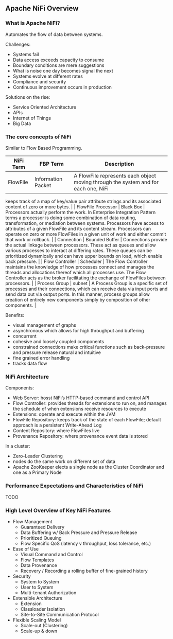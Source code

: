 ## Apache NiFi Overview

### What is Apache NiFi?

Automates the flow of data between systems.  

Challenges:
* Systems fail
* Data access exceeds capacity to consume
* Boundary conditions are mere suggestions
* What is noise one day becomes signal the next
* Systems evolve at different rates
* Compliance and security
* Continuous improvement occurs in production

Solutions on the rise:
* Service Oriented Architecture
* APIs
* Internet of Things
* Big Data

### The core concepts of NiFi

Similar to Flow Based Programming.  

| NiFi Term          | FBP Term           | Description                                                                                                                                                                                                                                                                                                                                                           |
|--------------------|--------------------|-----------------------------------------------------------------------------------------------------------------------------------------------------------------------------------------------------------------------------------------------------------------------------------------------------------------------------------------------------------------------|
| FlowFile           | Information Packet | A FlowFile represents each object moving through the system and for each one, NiFi
keeps track of a map of key/value pair attribute strings and its associated
content of zero or more bytes\.                                                                                                                                                                        |
| FlowFile Processor | Black Box          | Processors actually perform the work\.  In Enterprise Integration Pattern terms a processor is
doing some combination of data routing, transformation, or mediation between
systems\.  Processors have access to attributes of a given FlowFile and its
content stream\.  Processors can operate on zero or more FlowFiles in a given unit of work
and either commit that work or rollback\. |
| Connection         | Bounded Buffer     | Connections provide the actual linkage between processors\.  These act as queues
and allow various processes to interact at differing rates\.  These queues
can be prioritized dynamically and can have upper bounds on load, which enable
back pressure\.                                                                                                            |
| Flow Controller    | Scheduler          | The Flow Controller maintains the knowledge of how processes connect
and manages the threads and allocations thereof which all processes use\.  The
Flow Controller acts as the broker facilitating the exchange of FlowFiles
between processors\.                                                                                                                    |
| Process Group      | subnet             | A Process Group is a specific set of processes and their connections, which can
receive data via input ports and send data out via output ports\.  In
this manner, process groups allow creation of entirely new components simply by
composition of other components\.                                                                                               |

Benefits:
* visual management of graphs
* asynchronous which allows for high throughput and buffering
* concurrent
* cohesive and loosely coupled components
* constrained connections make critical functions such as back-pressure and pressure release natural and intuitive
* fine grained error handling
* tracks data flow

### NiFi Architecture

Components:
* Web Server: hosst NiFi’s HTTP-based command and control API
* Flow Controller: provides threads for extensions to run on, and manages the schedule of when extensions receive resources to execute
* Extensions: operate and execute within the JVM
* FlowFile Repository: keeps track of the state of each FlowFile; default approach is a persistent Write-Ahead Log
* Content Repository: where FlowFiles live
* Provenance Repository: where provenance event data is stored

In a cluster:
* Zero-Leader Clustering
* nodes do the same work on different set of data
* Apache ZooKeeper elects a single node as the Cluster Coordinator and one as a Primary Node

### Performance Expectations and Characteristics of NiFi

TODO

### High Level Overview of Key NiFi Features

* Flow Management
    * Guaranteed Delivery
    * Data Buffering w/ Back Pressure and Pressure Release
    * Prioritized Queuing
    * Flow Specific QoS (latency v throughput, loss tolerance, etc.)
* Ease of Use
    * Visual Command and Control
    * Flow Templates
    * Data Provenance
    * Recovery / Recording a rolling buffer of fine-grained history
* Security
    * System to System
    * User to System
    * Multi-tenant Authorization
* Extensible Architecture
    * Extension
    * Classloader Isolation
    * Site-to-Site Communication Protocol
* Flexible Scaling Model
    * Scale-out (Clustering)
    * Scale-up & down
